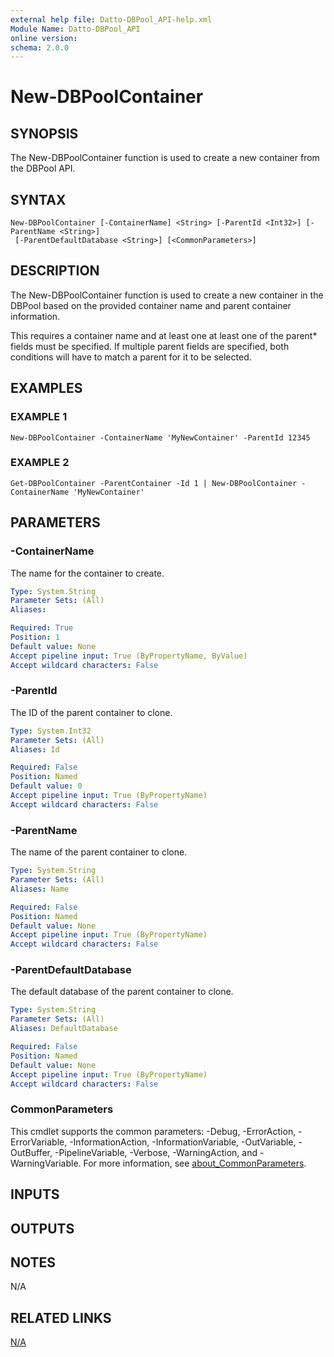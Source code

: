```yaml
---
external help file: Datto-DBPool_API-help.xml
Module Name: Datto-DBPool_API
online version:
schema: 2.0.0
---
```


# New-DBPoolContainer

## SYNOPSIS
The New-DBPoolContainer function is used to create a new container from the DBPool API.

## SYNTAX

```
New-DBPoolContainer [-ContainerName] <String> [-ParentId <Int32>] [-ParentName <String>]
 [-ParentDefaultDatabase <String>] [<CommonParameters>]
```

## DESCRIPTION
The New-DBPoolContainer function is used to create a new container in the DBPool based on the provided container name and parent container information.

This requires a container name and at least one at least one of the parent* fields must be specified.
If multiple parent fields are specified, both conditions will have to match a parent for it to be selected.

## EXAMPLES

### EXAMPLE 1
```
New-DBPoolContainer -ContainerName 'MyNewContainer' -ParentId 12345
```

### EXAMPLE 2
```
Get-DBPoolContainer -ParentContainer -Id 1 | New-DBPoolContainer -ContainerName 'MyNewContainer'
```

## PARAMETERS

### -ContainerName
The name for the container to create.

```yaml
Type: System.String
Parameter Sets: (All)
Aliases:

Required: True
Position: 1
Default value: None
Accept pipeline input: True (ByPropertyName, ByValue)
Accept wildcard characters: False
```

### -ParentId
The ID of the parent container to clone.

```yaml
Type: System.Int32
Parameter Sets: (All)
Aliases: Id

Required: False
Position: Named
Default value: 0
Accept pipeline input: True (ByPropertyName)
Accept wildcard characters: False
```

### -ParentName
The name of the parent container to clone.

```yaml
Type: System.String
Parameter Sets: (All)
Aliases: Name

Required: False
Position: Named
Default value: None
Accept pipeline input: True (ByPropertyName)
Accept wildcard characters: False
```

### -ParentDefaultDatabase
The default database of the parent container to clone.

```yaml
Type: System.String
Parameter Sets: (All)
Aliases: DefaultDatabase

Required: False
Position: Named
Default value: None
Accept pipeline input: True (ByPropertyName)
Accept wildcard characters: False
```

### CommonParameters
This cmdlet supports the common parameters: -Debug, -ErrorAction, -ErrorVariable, -InformationAction, -InformationVariable, -OutVariable, -OutBuffer, -PipelineVariable, -Verbose, -WarningAction, and -WarningVariable. For more information, see [about_CommonParameters](http://go.microsoft.com/fwlink/?LinkID=113216).

## INPUTS

## OUTPUTS

## NOTES
N/A

## RELATED LINKS

[N/A]()


